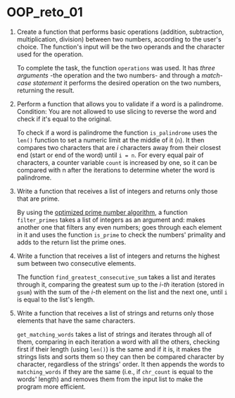 # OOP_reto_01

1. Create a function that performs basic operations (addition, subtraction, multiplication, division) between two numbers, according to the user's choice. The function's input will be the two operands and the character used for the operation.

    To complete the task, the function ``operations`` was used. It has *three arguments* -the operation and the two numbers- and through a *match-case statement* it performs the desired operation on the two numbers, returning the result.

2. Perform a function that allows you to validate if a word is a palindrome. Condition: You are not allowed to use slicing to reverse the word and check if it's equal to the original.
    
    To check if a word is palindrome the function ``is_palindrome`` uses the ``len()`` function to set a numeric limit at the middle of it (``n``). It then compares two characters that are *i* characters away from their closest end (start or end of the word) until `i = n`. For every equal pair of characters, a counter variable ``count`` is increased by one, so it can be compared with n after the iterations to determine wheter the word is palindrome.

3. Write a function that receives a list of integers and returns only those that are prime.

    By using the [optimized prime number algorithm](https://en.wikipedia.org/wiki/Primality_test#Simple_methods), a function ``filter_primes`` takes a list of integers as an argument and: makes another one that filters any even numbers; goes through each element in it and uses the function ``is_prime`` to check the numbers' primality and adds to the return list the prime ones.

4. Write a function that receives a list of integers and returns the highest sum between two consecutive elements.

    The function ``find_greatest_consecutive_sum`` takes a list and iterates through it, comparing the greatest sum up to the *i-th* iteration (stored in ``gsum``) with the sum of the *i-th* element on the list and the next one, until ``i`` is equal to the list's length.

5. Write a function that receives a list of strings and returns only those elements that have the same characters.

    ``get_matching_words`` takes a list of strings and iterates through all of them, comparing in each iteration a word with all the others, checking first if their length (using ``len()``) is the same and if it is, it makes the strings lists and sorts them so they can then be compared character by character, regardless of the strings' order. It then appends the words to ``matching_words`` if they are the same (i.e., if ``chr_count`` is equal to the words' length) and removes them from the input list to make the program more efficient.

